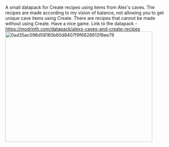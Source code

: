 A small datapack for Create recipes using items from Alex's caves. The recipes are made according to my vision of balance, not allowing you to get unique cave items using Create.
There are recipes that cannot be made without using Create. Have a nice game. Link to the datapack - https://modrinth.com/datapack/alexs-caves-and-create-recipes
<img width="463" height="347" alt="0ad35ac098d58180b60d8407f9f6828612f8ee79" src="https://github.com/user-attachments/assets/8a0852d1-f7e7-4816-9a99-cf4f1fd59b66" />
